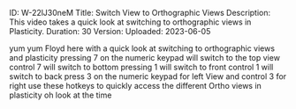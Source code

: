 ID: W-22lJ30neM
Title: Switch View to Orthographic Views
Description: This video takes a quick look at switching to orthographic views in Plasticity.
Duration: 30
Version: 
Uploaded: 2023-06-05

yum yum
Floyd here with a quick look at
switching to orthographic views and
plasticity pressing 7 on the numeric
keypad will switch to the top view
control 7 will switch to bottom pressing
1 will switch to front control 1 will
switch to back press 3 on the numeric
keypad for left View and control 3 for
right use these hotkeys to quickly
access the different Ortho views in
plasticity oh look at the time
